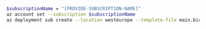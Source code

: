 ﻿```bash
$subscriptionName = "[PROVIDE-SUBSCRIPTION-NAME]"
az account set --subscription $subscriptionName
az deployment sub create --location westeurope --template-file main.bicep --parameters main.parameters.json
```